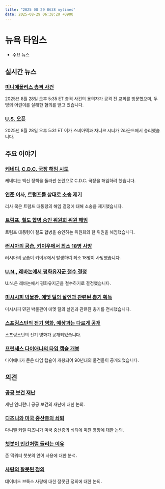 ```yaml
---
title: "2025 08 29 0638 nytimes"
date: 2025-08-29 06:38:20 +0900
---
```


# 뉴욕 타임스
- 주요 뉴스

## 실시간 뉴스

### [미니애폴리스 총격 사건](https://www.nytimes.com/live/2025/08/28/us/minneapolis-school-shooting-minnesota)
 2025년 8월 28일 오후 5:35 ET
 총격 사건의 용의자가 공격 전 교회를 방문했으며, 두 명의 어린이를 살해한 혐의를 받고 있습니다.
### [U.S. 오픈](https://www.nytimes.com/athletic/live-blogs/us-open-2025-live-updates-day-5-scores-results/L6zCo7lzcz7g/)
 2025년 8월 28일 오후 5:31 ET
 이가 스비아텍과 자니크 시너가 2라운드에서 승리했습니다.
## 주요 이야기

### [케네디, C.D.C. 국장 해임 시도](https://www.nytimes.com/2025/08/28/health/rfk-jr-susan-monarez-cdc-vaccines.html)
 케네디는 백신 정책을 둘러싼 논란으로 C.D.C. 국장을 해임하려 했습니다.
### [연준 이사, 트럼프를 상대로 소송 제기](https://www.nytimes.com/live/2025/08/28/us/trump-news-updates)
 리사 쿡은 트럼프 대통령의 해임 결정에 대해 소송을 제기했습니다.
### [트럼프, 철도 합병 승인 위원회 위원 해임](https://www.nytimes.com/2025/08/28/business/trump-robert-primus-stb-board-fired.html)
 트럼프 대통령이 철도 합병을 승인하는 위원회의 한 위원을 해임했습니다.
### [러시아의 공습, 키이우에서 최소 18명 사망](https://www.nytimes.com/2025/08/28/world/europe/ukraine-russia-strikes.html)
 러시아의 공습이 키이우에서 발생하여 최소 18명이 사망했습니다.
### [U.N., 레바논에서 평화유지군 철수 결정](https://www.nytimes.com/2025/08/28/world/middleeast/unifil-lebanon-security-council.html)
 U.N.은 레바논에서 평화유지군을 철수하기로 결정했습니다.
### [미시시피 박물관, 에멧 틸의 살인과 관련된 총기 획득](https://www.nytimes.com/2025/08/28/us/emmett-till-gun-museum-mississippi.html)
 미시시피 민권 박물관이 에멧 틸의 살인과 관련된 총기를 전시했습니다.
### [스프링스틴의 전기 영화, 예상과는 다르게 공개](https://www.nytimes.com/2025/08/28/movies/bruce-springsteen-biopic-jeremy-allen-white.html)
 스프링스틴의 전기 영화가 공개되었습니다.
### [프린세스 다이애나의 타임 캡슐 개봉](https://www.nytimes.com/2025/08/28/world/europe/princess-diana-time-capsule-opened.html)
 다이애나가 묻은 타임 캡슐이 개봉되어 90년대의 물건들이 공개되었습니다.
## 의견

### [공공 보건 재난](https://www.nytimes.com/2025/08/28/opinion/cdc-firings-kennedy.html)
 제닌 인터란디
 공공 보건의 재난에 대한 논의.
### [디즈니와 미국 중산층의 쇠퇴](https://www.nytimes.com/2025/08/28/opinion/disney-world-economy-middle-class-rich.html)
 다니엘 커렐
 디즈니가 미국 중산층의 쇠퇴에 미친 영향에 대한 논의.
### [챗봇이 인간처럼 들리는 이유](https://www.nytimes.com/2025/08/28/opinion/ai-chatbots-human-hello-hi-hey.html)
 존 맥워터
 챗봇의 언어 사용에 대한 분석.
### [사랑의 잘못된 정의](https://www.nytimes.com/2025/08/28/opinion/true-love-society-culture-care.html)
 데이비드 브룩스
 사랑에 대한 잘못된 정의에 대한 논의.